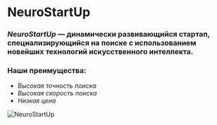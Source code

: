 # **NeuroStartUp**
### *NeuroStartUp* — динамически развивающийся стартап, специализирующийся на поиске с использованием новейших технологий искусственного интеллекта.
  
### Наши преимущества:

* *Высокая точность поиска*
* *Высокая скорость поиска*
* *Низкая цена*
  

![NeuroStartUp](https://camo.githubusercontent.com/ace14ee894d150192a7b05b12410738aa65528da742bbce69315a5f441320ea7/68747470733a2f2f692e696d6775722e636f6d2f495a4f525769492e706e67)